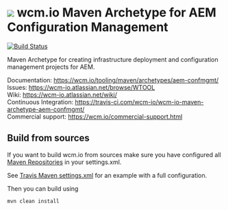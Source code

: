 <img src="https://wcm.io/images/favicon-16@2x.png"/> wcm.io Maven Archetype for AEM Configuration Management
======
[![Build Status](https://travis-ci.com/wcm-io/wcm-io-maven-archetype-aem-confmgmt.png?branch=develop)](https://travis-ci.com/wcm-io/wcm-io-maven-archetype-aem-confmgmt)

Maven Archetype for creating infrastructure deployment and configuration management projects for AEM.

Documentation: https://wcm.io/tooling/maven/archetypes/aem-confmgmt/<br/>
Issues: https://wcm-io.atlassian.net/browse/WTOOL<br/>
Wiki: https://wcm-io.atlassian.net/wiki/<br/>
Continuous Integration: https://travis-ci.com/wcm-io/wcm-io-maven-archetype-aem-confmgmt/<br/>
Commercial support: https://wcm.io/commercial-support.html


## Build from sources

If you want to build wcm.io from sources make sure you have configured all [Maven Repositories](https://wcm.io/maven.html) in your settings.xml.

See [Travis Maven settings.xml](https://github.com/wcm-io/wcm-io-maven-archetype-aem/blob/master/.travis.maven-settings.xml) for an example with a full configuration.

Then you can build using

```
mvn clean install
```
